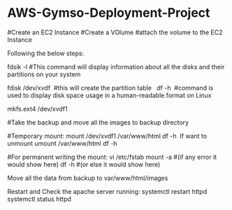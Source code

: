 # AWS-Gymso-Deployment-Project

#Create an EC2 Instance
#Create a VOlume
#attach the volume to the EC2 Instance

Following the below steps:

fdsik -l 
#This command will display information about all the disks and their partitions on your system

fdisk /dev/xvdf 
#this will create the partition table  
df -h 
#command is used to display disk space usage in a human-readable format on Linux

mkfs.ext4 /dev/xvdf1

#Take the backup and move all the images to backup directory

#Temporary mount:
mount /dev/xvdf1 /var/www/html
df -h  If want  to unmount
umount /var/www/html
df -h

#For permanent  writing the mount:
vi /etc/fstab
mount -a   #(if any error it would show here)
df -h     #(or else it would show here)

Move all the data from backup to var/www/html/images

Restart and Check the apache server running:
systemctl restart httpd systemctl status httpd


